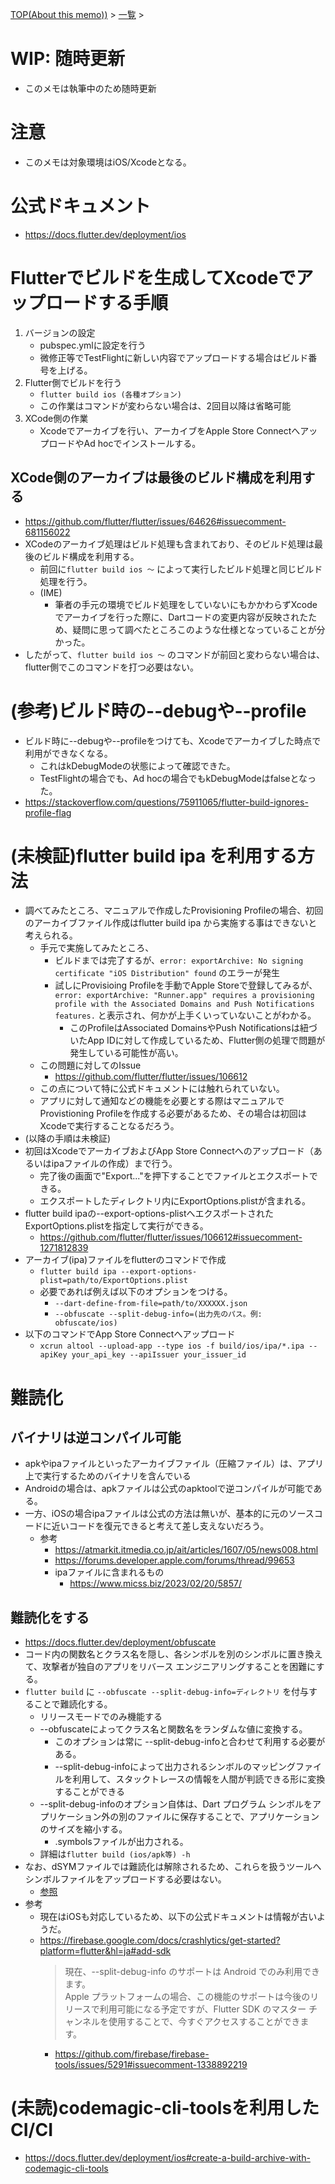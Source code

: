 [TOP(About this memo))](../README.md) > [一覧](./README.md) >


# WIP: 随時更新
* このメモは執筆中のため随時更新 

# 注意
* このメモは対象環境はiOS/Xcodeとなる。

# 公式ドキュメント
* https://docs.flutter.dev/deployment/ios


# Flutterでビルドを生成してXcodeでアップロードする手順
1. バージョンの設定
    * pubspec.ymlに設定を行う
    * 微修正等でTestFlightに新しい内容でアップロードする場合はビルド番号を上げる。
2. Flutter側でビルドを行う
    * `flutter build ios (各種オプション)` 
    * この作業はコマンドが変わらない場合は、2回目以降は省略可能
3. XCode側の作業
    * Xcodeでアーカイブを行い、アーカイブをApple Store ConnectへアップロードやAd hocでインストールする。 
## XCode側のアーカイブは最後のビルド構成を利用する
* https://github.com/flutter/flutter/issues/64626#issuecomment-681156022
* XCodeのアーカイブ処理はビルド処理も含まれており、そのビルド処理は最後のビルド構成を利用する。
    * 前回に`flutter build ios 〜` によって実行したビルド処理と同じビルド処理を行う。
    * (IME)
        * 筆者の手元の環境でビルド処理をしていないにもかかわらずXcodeでアーカイブを行った際に、Dartコードの変更内容が反映されたため、疑問に思って調べたところこのような仕様となっていることが分かった。
* したがって、`flutter build ios 〜` のコマンドが前回と変わらない場合は、flutter側でこのコマンドを打つ必要はない。

# (参考)ビルド時の--debugや--profile
* ビルド時に--debugや--profileをつけても、Xcodeでアーカイブした時点で利用ができなくなる。
    * これはkDebugModeの状態によって確認できた。
    * TestFlightの場合でも、Ad hocの場合でもkDebugModeはfalseとなった。
* https://stackoverflow.com/questions/75911065/flutter-build-ignores-profile-flag

# (未検証)flutter build ipa を利用する方法
* 調べてみたところ、マニュアルで作成したProvisioning Profileの場合、初回のアーカイブファイル作成はflutter build ipa から実施する事はできないと考えられる。
    * 手元で実施してみたところ、
        * ビルドまでは完了するが、`error: exportArchive: No signing certificate "iOS Distribution" found` のエラーが発生
        * 試しにProvisioing Profileを手動でApple Storeで登録してみるが、`error: exportArchive: "Runner.app" requires a provisioning profile with the Associated Domains and Push Notifications features.` と表示され、何かが上手くいっていないことがわかる。
            * このProfileはAssociated DomainsやPush Notificationsは紐づいたApp IDに対して作成しているため、Flutter側の処理で問題が発生している可能性が高い。
    * この問題に対してのIssue
        * https://github.com/flutter/flutter/issues/106612
    * この点について特に公式ドキュメントには触れられていない。
    * アプリに対して通知などの機能を必要とする際はマニュアルでProvistioning Profileを作成する必要があるため、その場合は初回はXcodeで実行することなるだろう。
* (以降の手順は未検証)
* 初回はXcodeでアーカイブおよびApp Store Connectへのアップロード（あるいはipaファイルの作成）まで行う。
    * 完了後の画面で"Export..."を押下することでファイルとエクスポートできる。
    * エクスポートしたディレクトリ内にExportOptions.plistが含まれる。
* flutter build ipaの--export-options-plistへエクスポートされたExportOptions.plistを指定して実行ができる。
    * https://github.com/flutter/flutter/issues/106612#issuecomment-1271812839
* アーカイブ(ipa)ファイルをflutterのコマンドで作成
    * `flutter build ipa --export-options-plist=path/to/ExportOptions.plist`
    * 必要であれば例えば以下のオプションをつける。
         * `--dart-define-from-file=path/to/XXXXXX.json`
         * `--obfuscate --split-debug-info=(出力先のパス。例: obfuscate/ios)`
* 以下のコマンドでApp Store Connectへアップロード
    * `xcrun altool --upload-app --type ios -f build/ios/ipa/*.ipa --apiKey your_api_key --apiIssuer your_issuer_id`


# 難読化
## バイナリは逆コンパイル可能
* apkやipaファイルといったアーカイブファイル（圧縮ファイル）は、アプリ上で実行するためのバイナリを含んでいる
* Androidの場合は、apkファイルは公式のapktoolで逆コンパイルが可能である。
* 一方、iOSの場合ipaファイルは公式の方法は無いが、基本的に元のソースコードに近いコードを復元できると考えて差し支えないだろう。
    * 参考
        * https://atmarkit.itmedia.co.jp/ait/articles/1607/05/news008.html
        * https://forums.developer.apple.com/forums/thread/99653
        * ipaファイルに含まれるもの
            * https://www.micss.biz/2023/02/20/5857/
## 難読化をする
* https://docs.flutter.dev/deployment/obfuscate
* コード内の関数名とクラス名を隠し、各シンボルを別のシンボルに置き換えて、攻撃者が独自のアプリをリバース エンジニアリングすることを困難にする。
* `flutter build` に `--obfuscate --split-debug-info=ディレクトリ` を付与することで難読化する。
    * リリースモードでのみ機能する
    * --obfuscateによってクラス名と関数名をランダムな値に変換する。
        * このオプションは常に --split-debug-infoと合わせて利用する必要がある。
        * --split-debug-infoによって出力されるシンボルのマッピングファイルを利用して、スタックトレースの情報を人間が判読できる形に変換することができる
    * --split-debug-infoのオプション自体は、Dart プログラム シンボルをアプリケーション外の別のファイルに保存することで、アプリケーションのサイズを縮小する。
        * .symbolsファイルが出力される。
    * 詳細は`flutter build (ios/apk等) -h`
* なお、dSYMファイルでは難読化は解除されるため、これらを扱うツールへシンボルファイルをアップロードする必要はない。
    * [参照](./flutter_firebase_clashlytics.md)
* 参考
    * 現在はiOSも対応しているため、以下の公式ドキュメントは情報が古いようだ。
    * https://firebase.google.com/docs/crashlytics/get-started?platform=flutter&hl=ja#add-sdk
        > 現在、--split-debug-info のサポートは Android でのみ利用できます。  
        > Apple プラットフォームの場合、この機能のサポートは今後のリリースで利用可能になる予定ですが、Flutter SDK のマスター チャンネルを使用することで、今すぐアクセスすることができます。
        * https://github.com/firebase/firebase-tools/issues/5291#issuecomment-1338892219



# (未読)codemagic-cli-toolsを利用したCI/CI
* https://docs.flutter.dev/deployment/ios#create-a-build-archive-with-codemagic-cli-tools
